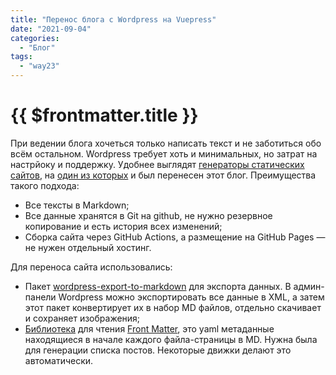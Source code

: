 ```yaml
---
title: "Перенос блога с Wordpress на Vuepress"
date: "2021-09-04"
categories:
  - "Блог"
tags:
  - "way23"
---
```


# {{ $frontmatter.title }}

При ведении блога хочеться только написать текст и не заботиться обо всём остальном. Wordpress требует хоть и минимальных, но затрат на настрйоку и поддержку. Удобнее выглядят [генераторы статических сайтов](https://jamstack.org/), на [один из которых](https://v2.vuepress.vuejs.org/) и был перенесен этот блог. Преимущества такого подхода:

- Все тексты в Markdown;
- Все данные хранятся в Git на github, не нужно резервное копирование и есть история всех изменений;
- Сборка сайта через GitHub Actions, а размещение на GitHub Pages — не нужен отдельный хостинг.

Для переноса сайта использовались:

* Пакет [wordpress-export-to-markdown](https://github.com/lonekorean/wordpress-export-to-markdown) для экспорта данных. В админ-панели Wordpress можно экспортировать все данные в XML, а затем этот пакет конвертирует их в набор MD файлов, отдельно скачивает и сохраняет изображения;
* [Библиотека](https://github.com/jxson/front-matter) для чтения [Front Matter](https://jekyllrb.com/docs/front-matter/), это yaml метаданные находящиеся в начале каждого файла-страницы в MD. Нужна была для генерации списка постов. Некоторые движки делают это автоматически.
